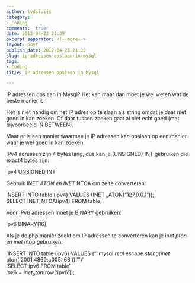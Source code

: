 ```yaml
---
author: tvdsluijs
category:
- Coding
comments: 'true'
date: 2012-04-23 21:39
excerpt_separator: <!--more-->
layout: post
publish_date: 2012-04-23 21:39
slug: ip-adressen-opslaan-in-mysql
tags:
- Coding
title: IP adressen opslaan in Mysql

---
```

IP adressen opslaan in Mysql? Het kan maar dan moet je wel weten wat de beste
manier is.  
  
Het is niet handig om het IP adres op te slaan als string omdat je daar niet
goed in kan zoeken. Of daar tussen zoeken gaat al niet echt goed (met
bijvoorbeeld IN BETWEEN).  
  
Maar er is een manier waarmee je IP adressen kan opslaan op een manier waar je
wel goed in kan zoeken.  
  
IPv4 adressen zijn 4 bytes lang, dus kan je (UNSIGNED) INT gebruiken die
exact4 bytes zijn:  
  
ipv4 UNSIGNED INT  
  
Gebruik INET _ATON en INET_ NTOA om ze te converteren:  
  
INSERT INTO table (ipv4) VALUES (INET _ATON(“127.0.0.1”));  
SELECT INET_NTOA(ipv4) FROM table;  
  
Voor IPv6 adressen moet je BINARY gebruiken:  
  
ipv6 BINARY(16)  
  
Als je de php manier zoekt om IP adressen te converteren kan je inet _pton en
inet_ ntop gebruiken:  
  
‘INSERT INTO table (ipv6) VALUES (“‘.mysql _real_ escape _string(inet_
pton(‘2001:4860:a005::68’)).’”)’  
‘SELECT ipv6 FROM table’  
$ipv6 = inet_pton($row[‘ipv6’]);

